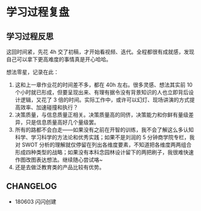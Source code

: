 # 学习过程复盘

## 学习过程反思

这回时间紧，先花 4h 交了初稿，才开始看视频、迭代。全程都很有成就感，发现自己可以拿下更高难度的事情真是开心哈哈。

想法零星，记录在此：

1. 这和上一章作业花的时间差不多，都在 40h 左右。很多灵感、想法其实前 10 个小时就已形成，但要呈现出来、有理有据令没有背景知识的人也立即背后设计逻辑，又花了 3 倍的时间。实际工作中，或许可以幻灯、现场讲演的方式提高效率、加速碰撞和执行？
2. 决策质量，与信息质量正相关。决策质量高的同侪，决策能力和你鲜有量级差异，只是信息质量高好几个量级罢。
3. 所有的路都不会白走——如果没有之前在开智的训练，我不会了解这么多认知科学、学习科学的方法论和优秀实践；如果不是刘润的 5 分钟商学院专栏，我对 SWOT 分析的理解就仅停留在列出各维度要素，不知道把各维度两两组合形成四种类型的战略；如果没有本科念园林设计留下的两把刷子，我很难快速作图改图表达想法。继续随心尝试咯~
4. 还是去做泛教育类的产品比较有优势。

## CHANGELOG

* 180603 闪闪创建

